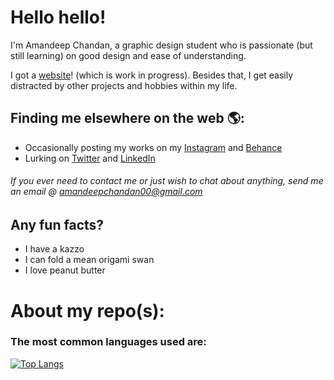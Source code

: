 # Hello hello!

I'm Amandeep Chandan, a graphic design student who is passionate (but still learning) on good design and ease of understanding.

I got a <a href="https://amandeepchandan.com/">website</a>! (which is work in progress). Besides that, I get easily distracted by other projects and hobbies within my life.

## Finding me elsewhere on the web 🌎:

- Occasionally posting my works on my <a href="https://www.instagram.com/amandeep_s_chandan/">Instagram</a> and <a href="https://www.behance.net/deepsc">Behance</a>
- Lurking on <a href="https://twitter.com/AmandeepChandan">Twitter</a> and <a href="https://www.linkedin.com/in/amandeep-chandan00/">LinkedIn<a/>

###### If you ever need to contact me or just wish to chat about anything, send me an email @ <amandeepchandan00@gmail.com>

## Any fun facts?
- I have a kazzo
- I can fold a mean origami swan 
- I love peanut butter

# About my repo(s):

### The most common languages used are:

[![Top Langs](https://github-readme-stats.vercel.app/api/top-langs/?username=aschandan)](https://github.com/anuraghazra/github-readme-stats)
